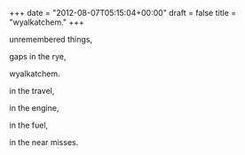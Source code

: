 +++
date = "2012-08-07T05:15:04+00:00"
draft = false
title = "wyalkatchem."
+++
<p>unremembered things,</p>&#13;
<p>gaps in the rye,</p>&#13;
<p>wyalkatchem.</p>&#13;
<p>in the travel,</p>&#13;
<p>in the engine,</p>&#13;
<p>in the fuel,</p>&#13;
<p>in the near misses.</p> 
